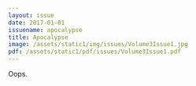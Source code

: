 ```yaml
---
layout: issue
date: 2017-01-01
issuename: apocalypse
title: Apocalypse
image: /assets/static1/img/issues/Volume3Issue1.jpg
pdf: /assets/static1/pdf/issues/Volume3Issue1.pdf
---
```


Oops.